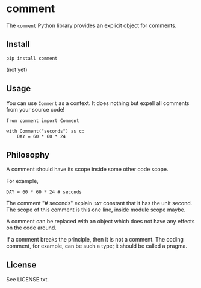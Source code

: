 # comment

The `comment` Python library provides an explicit object for comments.

## Install

```
pip install comment
```

(not yet)

## Usage

You can use `Comment` as a context. It does nothing but expell all comments
from your source code!

```
from comment import Comment

with Comment("seconds") as c:
    DAY = 60 * 60 * 24
```

## Philosophy

A comment should have its scope inside some other code scope.

For example,

```
DAY = 60 * 60 * 24 # seconds
```

The comment "# seconds" explain `DAY` constant that it has the unit second.
The scope of this comment is this one line, inside module scope maybe.

A comment can be replaced with an object which does not have any effects on
the code around.

If a comment breaks the principle, then it is not a comment.
The coding comment, for example, can be such a type; it should be called a pragma.

## License

See LICENSE.txt.

